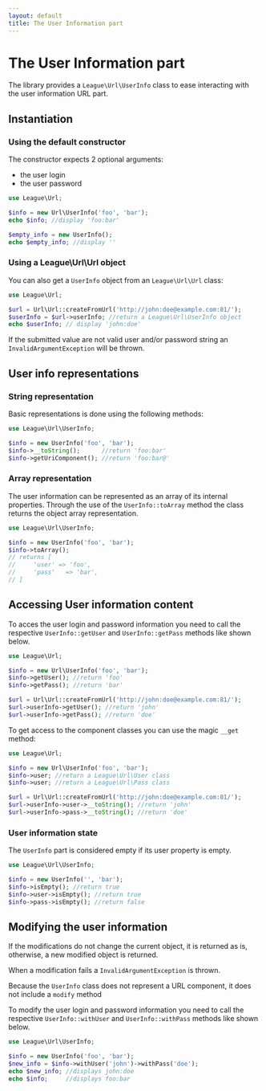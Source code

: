 ```yaml
---
layout: default
title: The User Information part
---
```


# The User Information part

The library provides a `League\Url\UserInfo` class to ease interacting with the user information URL part.

## Instantiation

### Using the default constructor

The constructor expects 2 optional arguments:

- the user login
- the user password

~~~php
use League\Url;

$info = new Url\UserInfo('foo', 'bar');
echo $info; //display 'foo:bar'

$empty_info = new UserInfo();
echo $empty_info; //display ''
~~~

### Using a League\Url\Url object

You can also get a `UserInfo` object from an `League\Url\Url` class:

~~~php
use League\Url;

$url = Url\Url::createFromUrl('http://john:doe@example.com:81/');
$userInfo = $url->userInfo; //return a League\Url\UserInfo object
echo $userInfo; // display 'john:doe'
~~~

<p class="message-warning">If the submitted value are not valid user and/or password string an <code>InvalidArgumentException</code> will be thrown.</p>

## User info representations

### String representation

Basic representations is done using the following methods:

~~~php
use League\Url\UserInfo;

$info = new UserInfo('foo', 'bar');
$info->__toString();      //return 'foo:bar'
$info->getUriComponent(); //return 'foo:bar@'
~~~

### Array representation

The user information can be represented as an array of its internal properties. Through the use of the `UserInfo::toArray` method the class returns the object array representation.

~~~php
use League\Url\UserInfo;

$info = new UserInfo('foo', 'bar');
$info->toArray();
// returns [
//     'user' => 'foo',
//     'pass'   => 'bar',
// ]
~~~

## Accessing User information content

To acces the user login and password information you need to call the respective `UserInfo::getUser` and `UserInfo::getPass` methods like shown below.

~~~php
use League\Url;

$info = new Url\UserInfo('foo', 'bar');
$info->getUser(); //return 'foo'
$info->getPass(); //return 'bar'

$url = Url\Url::createFromUrl('http://john:doe@example.com:81/');
$url->userInfo->getUser(); //return 'john'
$url->userInfo->getPass(); //return 'doe'
~~~

To get access to the component classes you can use the magic `__get` method:

~~~php
use League\Url;

$info = new Url\UserInfo('foo', 'bar');
$info->user; //return a League\Url\User class
$info->user; //return a League\Url\Pass class

$url = Url\Url::createFromUrl('http://john:doe@example.com:81/');
$url->userInfo->user->__toString(); //return 'john'
$url->userInfo->pass->__toString(); //return 'doe'
~~~

### User information state

The `UserInfo` part is considered empty if its user property is empty.

~~~php
use League\Url\UserInfo;

$info = new UserInfo('', 'bar');
$info->isEmpty(); //return true
$info->user->isEmpty(); //return true
$info->pass->isEmpty(); //return false
~~~

## Modifying the user information

<p class="message-notice">If the modifications do not change the current object, it is returned as is, otherwise, a new modified object is returned.</p>

<p class="message-warning">When a modification fails a <code>InvalidArgumentException</code> is thrown.</p>

<p class="message-notice">Because the <code>UserInfo</code> class does not represent a URL component, it does not include a <code>modify</code> method</p>

To modify the user login and password information you need to call the respective <code>UserInfo::withUser</code> and `UserInfo::withPass` methods like shown below.

~~~php
use League\Url\UserInfo;

$info = new UserInfo('foo', 'bar');
$new_info = $info->withUser('john')->withPass('doe');
echo $new_info; //displays john:doe
echo $info;     //displays foo:bar
~~~
